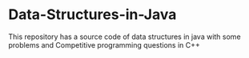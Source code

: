 # Data-Structures-in-Java
This repository has a source code of data structures in java with some problems and Competitive programming questions in C++
